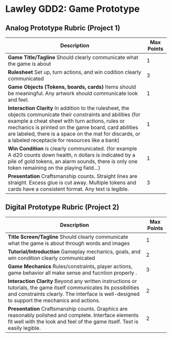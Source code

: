 # Lawley GDD2: Game Prototype

## Analog Prototype Rubric (Project 1)

| Description | Max Points |
| --- | --- |
| **Game Title/Tagline** Should clearly communicate what the game is about | 1 |
| **Rulesheet** Set up, turn actions, and win codition clearly communicated | 3 |
| **Game Objects (Tokens, boards, cards)** Items should be meaningful. Any artwork should communicate look and feel. | 1 |
| **Interaction Clarity** In addition to the rulesheet, the objects communicate their constraints and abilities (for example a cheat sheet with turn actions, rules or mechanics is printed on the game board, card abilities are labeled, there is a space on the mat for discards, or a labeled receptacle for resources like a bank) | 1 |
| **Win Condition** is clearly communicated. (for example A d20 counts down health, n dollars is indicated by a pile of gold tokens, an alarm sounds, there is only one token remaining on the playing field…)  | 1 |
| **Presentation** Craftsmanship counts. Straight lines are straight. Excess glue is cut away. Multiple tokens and cards have a consistent format. Any text is legible. | 3 |
 
 ## Digital  Prototype Rubric (Project 2)

| Description | Max Points |
| --- | --- |
| **Title Screen/Tagline** Should clearly communicate what the game is about through words and images | 1 |
| **Tutorial/Introduction** Gameplay mechanics, goals, and win condition clearly communicated | 2 |
| **Game Mechanics** Rules/constraints, player actions, game behavior all make sense and fucntion properly . | 3 |
| **Interaction Clarity** Beyond any written instructions or tutorials, the game itself communicates its possibilities and constraints clearly. The interface is well-designed to support the mechanics and actions. | 2 |
| **Presentation** Craftsmanship counts. Graphics are reasonably polished and complete. Interface elements fit well with the look and feel of the game itself. Text is easily legible. | 2 |
 
